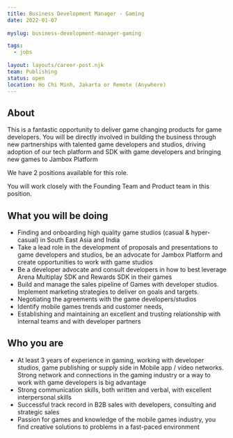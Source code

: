 ```yaml
---
title: Business Development Manager - Gaming
date: 2022-01-07
 
myslug: business-development-manager-gaming

tags: 
  - jobs
  
layout: layouts/career-post.njk
team: Publishing
status: open
location: Ho Chi Minh, Jakarta or Remote (Anywhere)
---
```


## About

This is a fantastic opportunity to deliver game changing products for game developers. You will be directly involved in building the business through new partnerships with talented game developers and studios, driving adoption of our tech platform and SDK with game developers and bringing new games to Jambox Platform

We have 2 positions available for this role.

You will work closely with the Founding Team and Product team in this position.

## What you will be doing
- Finding and onboarding high quality game studios (casual & hyper-casual) in South East Asia and India 
- Take a lead role in the development of proposals and presentations to game developers and studios, be an advocate for Jambox Platform and create opportunities to work with game studios
- Be a developer advocate and consult developers in how to best leverage Arena Multiplay SDK and Rewards SDK in their games
- Build and manage the sales pipeline of Games with developer studios. Implement marketing strategies to deliver on goals and targets.
- Negotiating the agreements with the game developers/studios
- Identify mobile games trends and customer needs, 
- Establishing and maintaining an excellent and trusting relationship with internal teams and with developer partners
## Who you are
- At least 3 years of experience in gaming, working with developer studios, game publishing or supply side  in Mobile app / video networks. Strong network and connections in the gaming industry or a way to work with game developers is big advantage
- Strong communication skills, both written and verbal, with excellent interpersonal skills
- Successful track record in B2B sales with developers, consulting and strategic sales
- Passion for games and knowledge of the mobile games industry, you find creative solutions to problems in a fast-paced environment